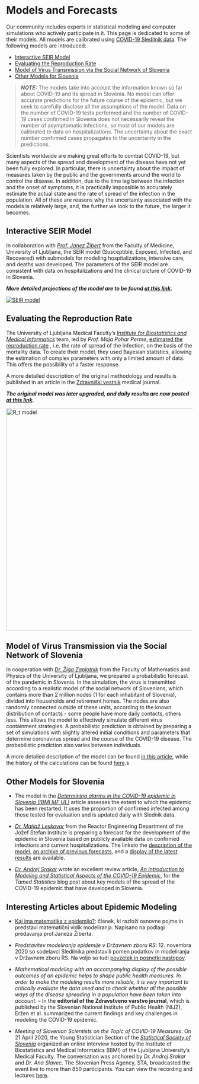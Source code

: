 # Models and Forecasts

Our community includes experts in statistical modeling and computer simulations who actively participate in it. This page is dedicated to some of their models. All models are calibrated using [COVID-19 Sledilnik data](https://covid-19.sledilnik.org). The following models are introduced:
- [Interactive SEIR Model](#seir)
- [Evaluating the Reproduction Rate](#reproduction-rate)
- [Model of Virus Transmission via the Social Network of Slovenia](#social_network)
- [Other Models for Slovenia](#other)

> **_NOTE:_**  The models take into account the information known so far about COVID-19 and its spread in Slovenia. No model can offer accurate predictions for the future course of the epidemic, but we seek to carefully disclose all the assumptions of the model. Data on the number of COVID-19 tests performed and the number of COVID-19 cases confirmed in Slovenia does not necessarily reveal the number of asymptomatic infections, so most of our models are calibrated to data on hospitalizations. The uncertainty about the exact number confirmed cases propagates to the uncertainty in the predictions.

Scientists worldwide are making great efforts to combat COVID-19, but many aspects of the spread and development of the disease have not yet been fully explored. In particular, there is uncertainty about the impact of measures taken by the public and the governments around the world to control the disease. In addition, due to the time lag between the infection and the onset of symptoms, it is practically impossible to accurately estimate the actual state and the rate of spread of the infection in the population. All of these are reasons why the uncertainty associated with the models is relatively large, and, the further we look to the future, the larger it becomes.


## <a id="seir"></a>Interactive SEIR Model
In collaboration with [*Prof. Janez Žibert*](https://pacs.zf.uni-lj.si/janez-zibert/) from the Faculty of Medicine, University of Ljubljana, the SEIR model (Susceptible, Exposed, Infected, and Recovered) with submodels for modeling hospitalizations, intensive care, and deaths was developed. The parameters of the SEIR model are consistent with data on hospitalizations and the clinical picture of COVID-19 in Slovenia.

***More detailed projections of the model are to be found [at this link](https://apps.lusy.fri.uni-lj.si/appsR/CoronaV2/).***

<a href="https://apps.lusy.fri.uni-lj.si/~janezz/zadnja-simulacija_V2.png" class="img-link">
<img alt="SEIR model" src="https://apps.lusy.fri.uni-lj.si/~janezz/zadnja-simulacija_V2.png"></a>


## <a id="reproduction-rate"></a>Evaluating the Reproduction Rate
The University of Ljubljana Medical Faculty’s [*Institute for Biostatistics and Medical Informatics*](https://ibmi.mf.uni-lj.si/en) team, led by *Prof. Maja Pohar Perme*, [estimated the reproduction rate](http://ibmi.mf.uni-lj.si/files/Pregledni%20povzetek_74e.pdf) ,  i.e. the rate of spread of the infection, on the basis of the mortality data. To create their model, they used Bayesian statistics, allowing the estimation of complex parameters with only a limited amount of data. This offers the possibility of a faster response.

A more detailed description of the original methodology and results is published in an article in the [Zdravniški vestnik](https://vestnik.szd.si/index.php/ZdravVest/article/view/3068) medical journal.

***The original model was later upgraded, and daily results are now posted [at this link](https://oblak8.mf.uni-lj.si/covid19/).***

<a href="https://oblak8.mf.uni-lj.si/covid19/" class="img-link">
<img alt="R_t model" src="https://oblak8.mf.uni-lj.si/covid19/rt_graph.svg" width=600>
<!--<img alt="R_t model" src="/docs/ibmi-model-20200627.png">-->
<!--<img alt="R_t model" src="https://stat.columbia.edu/~jakulin/Covid/ocene_rt.png">-->
</a>


## <a id="social_network"></a>Model of Virus Transmission via the Social Network of Slovenia
In cooperation with [*Dr. Žiga Zaplotnik*](https://twitter.com/ZaplotnikZiga) from the Faculty of Mathematics and Physics of the University of Ljubljana, we prepared a probabilistic forecast of the pandemic in Slovenia. In the simulation, the virus is transmitted according to a realistic model of the social network of Slovenians, which contains more than 2 million nodes (1 for each inhabitant of Slovenia), divided into households and retirement homes. The nodes are also randomly connected outside of these units, according to the known distribution of contacts - some people have more daily contacts, others less. This allows the model to effectively simulate different virus containment strategies. A probabilistic prediction is obtained by preparing a set of simulations with slightly altered initial conditions and parameters that determine coronavirus spread and the course of the COVID-19 disease. The probabilistic prediction also varies between individuals. 

A more detailed description of the model can be found [in this article](https://journals.plos.org/plosone/article?id=10.1371/journal.pone.0238090), while the history of the calculations can be found [here](https://fiz.fmf.uni-lj.si/~zaplotnikz/korona/).s

<!--
<a href="https://fiz.fmf.uni-lj.si/~zaplotnikz/korona/last_forecast/potek_pandemije.png" class="img-link">
<img alt="Omrežje model" src="https://fiz.fmf.uni-lj.si/~zaplotnikz/korona/last_forecast/potek_pandemije.png"></a>
-->

## <a id="other"></a>Other Models for Slovenia

-  The model in the [*Determining alarms in the COVID-19 epidemic in Slovenia (IBMI MF UL)*](https://ibmi.mf.uni-lj.si/sl/centri/biostatisticni-center/interaktivno/dolocanje-alarmov-pri-epidemiji-covid-19-v-sloveniji) article assesses the extent to which the epidemic has been restarted. It uses the proportion of confirmed infected among those tested for evaluation and is updated daily with Slednik data.

-  [*Dr. Matjaž Leskovar*](http://r4.ijs.si/leskovar) from the Reactor Engineering Department of the Jožef Stefan Institute is preparing a forecast for the development of the epidemic in Slovenia based on publicly available data on confirmed infections and current hospitalizations. The linksto the [description of the model](http://r4.ijs.si/COVID19model#elf_l1_Lw), [an archive of previous forecasts](http://r4.ijs.si/COVID19arhiv), and a [display of the latest results](http://r4.ijs.si/COVID19) are available.

-  [*Dr. Andrej Srakar*](https://sites.google.com/site/andrejsrakar1975/) wrote an excellent review article,
 [*An Introduction to Modeling and Statistical Aspects of the COVID-19 Epidemic*](https://udomacenastatistika.wordpress.com/2020/04/20/uvod-v-modeliranje-in-statisticne-vidike-covid-19/), for the *Tamed Statistics* blog post about key models of the spread of the COVID-19 epidemic that have developed in Slovenia.


## <a id="articles"></a>Interesting Articles about Epidemic Modeling

- [Kaj ima matematika z epidemijo?](https://medium.com/sledilnik/kaj-ima-matematika-z-epidemijo-155023c10221): članek, ki razloži osnovne pojme in predstavi matematični vidik modeliranja. Napisano na podlagi predavanja prof.Janeza Žiberta.

- *Predstavitev modeliranja epidemije v Državnem zboru RS*: 12. novembra 2020 so sodelavci Sledilnika predstavili pomen podatkov in modeliranja v Državnem zboru RS. Na voljo so tudi [povzetek in posnetki nastopov](https://medium.com/sledilnik/povzetek-nastopov-strokovnjakov-s-seje-parlamentarnega-odbora-12-11-2020-5a3ead7b4898).

- *Mathematical modeling with an accompanying display of the possible outcomes of an epidemic helps to shape public health measures. In order to make the modeling results more reliable, it is very important to critically evaluate the data used and to check whether all the possible ways of the disease spreading in a population have been taken into account.* – In the **editorial of the Zdravstveno varstvo journal**, which is published by the Slovenian National Institute of Public Health (NIJZ), Eržen et al. summarized the current findings and key challenges in modeling the COVID-19 epidemic.

- *Meeting of Slovenian Scientists on the Topic of COVID-19 Measures*: On 21 April 2020, the Young Statistician Section of the  [*Statistical Society of Slovenia*](https://stat-d.si/) organized an online interview hosted by the Institute of Biostatistics and Medical Informatics (IBMI) of the Ljubljana University’s Medical Faculty. The conversation was anchored by *Dr. Andrej Srakar* and *Dr. Ana Slavec*. The Slovenian Press Agency, STA, broadcasted the event live to more than 850 participants. You can view the recording and lectures [here](https://medium.com/sledilnik/64233b35580c).  

